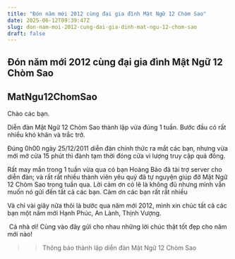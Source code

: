 ```yaml
---
title: "Đón năm mới 2012 cùng đại gia đình Mật Ngữ 12 Chòm Sao"
date: 2025-06-12T09:39:47Z
slug: don-nam-moi-2012-cung-dai-gia-dinh-mat-ngu-12-chom-sao
draft: false
---
```


## Đón năm mới 2012 cùng đại gia đình Mật Ngữ 12 Chòm Sao

## MatNgu12ChomSao

Chào các bạn.

Diễn đàn Mật Ngữ 12 Chòm Sao thành lập vừa đúng 1 tuần. Bước đầu có rất nhiều khó khăn và trắc trở.

Đúng 0h00 ngày 25/12/2011 diễn đàn chính thức ra mắt các bạn, nhưng vừa mới mở cửa 15 phút thì đành tạm thời đóng cửa vì lượng truy cập quá đông.

Rất may mắn trong 1 tuần vừa qua có bạn Hoàng Bảo đã tài trợ server cho diễn đàn; và rất rất nhiều thành viên yêu quý đã tự nguyện giúp đỡ Mật Ngữ 12 Chòm Sao trong tuần qua. Lời cảm ơn có lẽ là không đủ nhưng mình vẫn muốn nó gửi đến tất cả các bạn. Cảm ơn các bạn rất rất nhiều 

Và chỉ vài giây nữa thôi là bước qua năm mới 2012, mình xin chúc tất cả các bạn một năm mới Hạnh Phúc, An Lành, Thịnh Vượng. 

​
Cả nhà ơi! Cùng vào đây gửi cho nhau những lời chúc thật tốt đẹp cho năm mới nào!

>> Thông báo thành lập diễn đàn Mật Ngữ 12 Chòm Sao